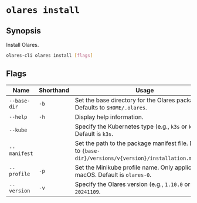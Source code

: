 # `olares install`

## Synopsis
Install Olares.

```bash
olares-cli olares install [flags]
```

## Flags

| Name         | Shorthand | Usage                                                                                         |
|--------------|-----------|-----------------------------------------------------------------------------------------------|
| `--base-dir`          | `-b`      | Set the base directory for the Olares package. Defaults to `$HOME/.olares`.                                       |
| `--help`     | `-h`      | Display help information.                                                                     |
| `--kube`     |           | Specify the Kubernetes type (e.g., `k3s` or `k8s`). Default is `k3s`.                                              |
| `--manifest`         |           | Set the path to the package manifest file. Defaults to `{base-dir}/versions/v{version}/installation.manifest`.                                        |
| `--profile`           | `-p`      | Set the Minikube profile name. Only applicable on macOS. Default is `olares-0`.                    |
| `--version`          | `-v`      | Specify the Olares version (e.g., `1.10.0` or `1.10.0-20241109`.                                                                                   |

